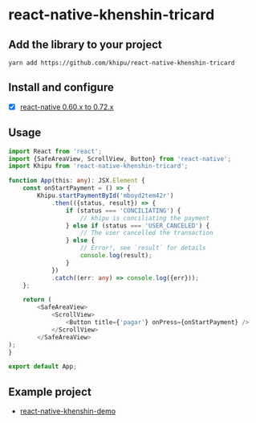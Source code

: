 # react-native-khenshin-tricard

## Add the library to your project

    yarn add https://github.com/khipu/react-native-khenshin-tricard

## Install and configure

- [x] [react-native 0.60.x to 0.72.x](docs/INSTALL.0.60.x--0.72.x.md)

## Usage

```typescript
import React from 'react';
import {SafeAreaView, ScrollView, Button} from 'react-native';
import Khipu from 'react-native-khenshin-tricard';

function App(this: any): JSX.Element {
    const onStartPayment = () => {
        Khipu.startPaymentById('mboyd2tem42r')
            .then(({status, result}) => {
                if (status === 'CONCILIATING') {
                    // khipu is conciliating the payment
                } else if (status === 'USER_CANCELED') {
                    // The user cancelled the transaction
                } else {
                    // Error!, see `result` for details
                    console.log(result);
                }
            })
            .catch((err: any) => console.log({err}));
    };

    return (
        <SafeAreaView>
            <ScrollView>
                <Button title={'pagar'} onPress={onStartPayment} />
            </ScrollView>
        </SafeAreaView>
);
}

export default App;

```
## Example project

- [react-native-khenshin-demo](https://github.com/khipu/react-native-khenshin-demo)
